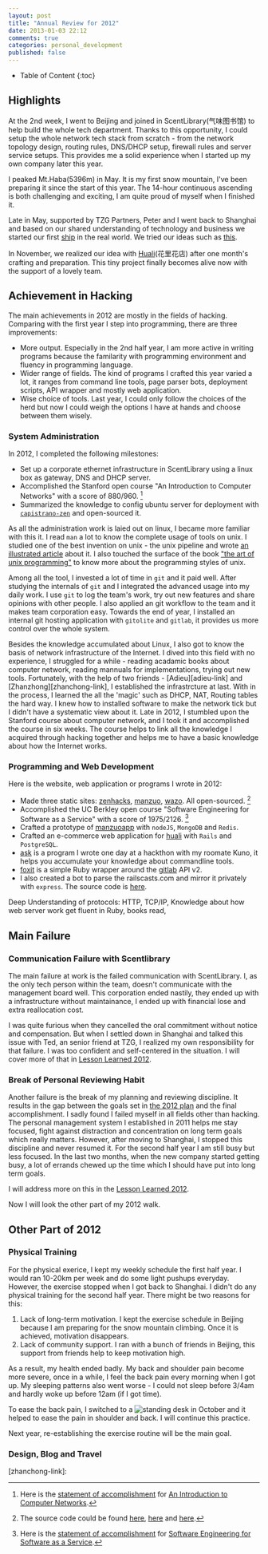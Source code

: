 ```yaml
---
layout: post
title: "Annual Review for 2012"
date: 2013-01-03 22:12
comments: true
categories: personal_development
published: false
---
```


* Table of Content
{:toc}

## Highlights
At the 2nd week, I went to Beijing and joined in ScentLibrary(气味图书馆) to help build the whole tech department. Thanks to this opportunity, I could setup the whole network tech stack from scratch - from the network topology design, routing rules, DNS/DHCP setup, firewall rules and server service setups. This provides me a solid experience when I started up my own company later this year.

I peaked Mt.Haba(5396m) in May. It is my first snow mountain, I've been preparing it since the start of this year. The 14-hour continuous ascending is both challenging and exciting, I am quite proud of myself when I finished it.

Late in May, supported by TZG Partners, Peter and I went back to Shanghai and based on our shared understanding of technology and business we started our first [ship][zenhacks-site] in the real world. We tried our ideas such as [this][manzuo-site]. 

In November, we realized our idea with [Huali][huali-site](花里花店) after one month's crafting and preparation. This tiny project finally becomes alive now with the support of a lovely team.

## Achievement in Hacking
The main achievements in 2012 are mostly in the fields of hacking. Comparing with the first year I step into programming, there are three improvements:

- More output. Especially in the 2nd half year, I am more active in writing programs because the familarity with programming environment and fluency in programming language.
- Wider range of fields. The kind of programs I crafted this year varied a lot, it ranges from command line tools, page parser bots, deployment scripts, API wrapper and mostly web application.
- Wise choice of tools. Last year, I could only follow the choices of the herd but now I could weigh the options I have at hands and choose between them wisely. 

### System Administration
In 2012, I completed the following milestones:
- Set up a corporate ethernet infrastructure in ScentLibrary using a linux box as gateway, DNS and DHCP server.
- Accomplished the Stanford open course "An Introduction to Computer Networks" with a score of 880/960. [^1]
- Summarized the knowledge to config ubuntu server for deployment with [`capistrano-zen`][cap-zen] and open-sourced it.

As all the administration work is laied out on linux, I became more familiar with this it. I read `man` a lot to know the complete usage of tools on unix. I studied one of the best invention on unix - the unix pipeline and wrote [an illustrated article][unix-pipe-article] about it. I also touched the surface of the book ["the art of unix programming"][aoup-book] to know more about the programming styles of unix.

Among all the tool, I invested a lot of time in `git` and it paid well. After studying the internals of `git` and I integrated the advanced usage into my daily work. I use `git` to log the team's work, try out new features and share opinions with other people. I also applied an git workflow to the team and it makes team corporation easy. Towards the end of year, I installed an internal git hosting application with `gitolite` and `gitlab`, it provides us more control over the whole system.

Besides the knowledge accumulated about Linux, I also got to know the basis of network infrastructure of the Internet. I dived into this field with no experience, I struggled for a while - reading acadamic books about computer network, reading mannuals for implementations, trying out new tools. Fortunately, with the help of two friends - [Adieu][adieu-link] and [Zhanzhong][zhanchong-link], I established the infrastrcture at last. With in the process, I learned the all the
'magic' such as DHCP, NAT, Routing tables the hard way. I knew how to installed software to make the network tick but I didn't have a systematic view about it. Late in 2012, I stumbled upon the Stanford course about computer network, and I took it and accomplished the course in six weeks. The course helps to link all the knowledge I acquired through hacking together and helps me to have a basic knowledge about how the Internet works.

### Programming and Web Development
Here is the website, web application or programs I wrote in 2012:
- Made three static sites: [zenhacks][zenhacks-site], [manzuo][manzuo-site], [wazo][wazo-site]. All open-sourced. [^2]
- Accomplished the UC Berkley open course "Software Engineering for Software as a Service" with a score of 1975/2126. [^3]
- Crafted a prototype of [manzuoapp][manzuo-site] with `nodeJS`, `MongoDB` and `Redis`.
- Crafted an e-commerce web application for [huali][huali-site] with `Rails` and `PostgreSQL`.
- [ask][ask-repo] is a program I wrote one day at a hackthon with my roomate Kuno, it helps you accumulate your knowledge about commandline tools.
- [foxit][foxit-repo] is a simple Ruby wrapper around the [gitlab][gitlab-site] API v2.
- I also created a bot to parse the railscasts.com and mirror it privately with `express`. The source code is [here][rails-mirror-repo].

Deep Understanding of protocols: HTTP, TCP/IP, 
Knowledge about how web server work
get fluent in Ruby, books read, 

## Main Failure
### Communication Failure with Scentlibrary
The main failure at work is the failed communication with ScentLibrary. I, as the only tech person within the team, doesn't communicate with the management board well. This corporation ended nastily, they ended up with a infrastructure without maintainance, I ended up with financial lose and extra reallocation cost.

I was quite furious when they cancelled the oral commitment without notice and compensation. But when I settled down in Shanghai and talked this issue with Ted, an senior friend at TZG, I realized my own responsibility for that failure. I was too confident and self-centered in the situation. I will cover more of that in [Lesson Learned 2012][lesson-learned-2012].

### Break of Personal Reviewing Habit
Another failure is the break of my planning and reviewing discipline. It results in the gap between the goals set in [the 2012 plan][2012-plan] and the final accomplishment. I sadly found I failed myself in all fields other than hacking. The personal management system I established in 2011 helps me stay focused, fight against distraction and concentration on long term goals which really matters. However, after moving to Shanghai, I stopped this discipline and never resumed it. For the second half year I am still busy but less focused. In the last two months, when the new company started getting busy, a lot of errands chewed up the time which I should have put into long term goals.  

I will address more on this in the [Lesson Learned 2012][lesson-learned-2012]. 

Now I will look the other part of my 2012 walk.

## Other Part of 2012

### Physical Training
For the physical exerice, I kept my weekly schedule the first half year. I would ran 10-20km per week and do some light pushups everyday. However, the exercise stopped when I got back to Shanghai. I didn't do any physical training for the second half year. There might be two reasons for this: 

1. Lack of long-term motivation. I kept the exercise schedule in Beijing because I am preparing for the snow mountain climbing. Once it is achieved, motivation disappears.
2. Lack of community support. I ran with a bunch of friends in Beijing, this support from friends help to keep motivation high.

As a result, my health ended badly. My back and shoulder pain become more severe, once in a while, I feel the back pain every morning when I got up. My sleeping patterns also went worse - I could not sleep before 3/4am and hardly woke up before 12am (if I got time).

To ease the back pain, I switched to a ![standing desk][standing-desk-img] in October and it helped to ease the pain in shoulder and back. I will continue this practice.

Next year, re-establishing the exercise routine will be the main goal.

### Design, Blog and Travel

[^1]: Here is the [statement of accomplishment][intro-cn-statement] for [An Introduction to Computer Networks][intro-cn-site].
[^2]: The source code could be found [here][zenhacks-repo], [here][manzuo-repo] and [here][wazo-repo].
[^3]: Here is the [statement of accomplishment][sass-statement] for [Software Engineering for Software as a Service][sass-site].

[zenhacks-site]: http://zenhacks.org
[manzuo-site]: http://manzuoapp.com
[wazo-site]: http://wazopartners.com/
[zenhacks-gh]: https://github.com/zenhacks/
[zenhacks-repo]: https://github.com/zenhacks/zenhacks-site
[manzuo-repo]: https://github.com/zenhacks/manzuo-site
[wazo-repo]: https://github.com/yangchenyun/wazo-site
[ask-repo]: https://github.com/yangchenyun/ask
[foxit-repo]: https://github.com/yangchenyun/foxit
[rails-mirror-repo]: https://github.com/yangchenyun/railscasts-mirror
[gitlab-site]: http://gitlabhq.com/
[huali-site]: http://hua.li
[intro-cn-statement]: /assets/download/
[intro-cn-site]: http://class.stanford.edu/networking/Fall2012
[saas-statement]: /assets/download/
[cap-zen]: https://github.com/zenhacks/capistrano-zen
[sass-site]: https://www.coursera.org/saas/
[sass-statement]: https://www.coursera.org/saas/
[2012-plan]: /assets/download/2012_plans.pdf
[lesson-learned-2012]: /
[standing-desk-img]: /
[aoup-book]: /
[unix-pipe-article]: 
[adieu-link]:
[zhanchong-link]: 

